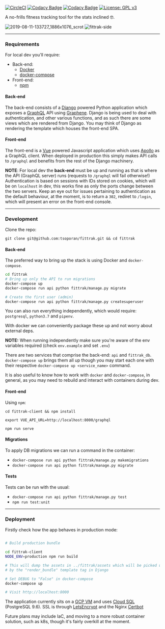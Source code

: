 [![CircleCI](https://circleci.com/gh/tsoporan/fittrak/tree/master.svg?style=svg)](https://circleci.com/gh/tsoporan/fittrak/tree/master)
[![Codacy Badge](https://api.codacy.com/project/badge/Grade/cacf93b3fc73458c8f51b02b177e07d4)](https://www.codacy.com/app/titus/fittrak?utm_source=github.com&amp;utm_medium=referral&amp;utm_content=tsoporan/fittrak&amp;utm_campaign=Badge_Grade)
[![Codacy Badge](https://api.codacy.com/project/badge/Coverage/cacf93b3fc73458c8f51b02b177e07d4)](https://www.codacy.com/app/tsoporan/fittrak?utm_source=github.com&amp;utm_medium=referral&amp;utm_content=tsoporan/fittrak&amp;utm_campaign=Badge_Coverage)
[![License: GPL v3](https://img.shields.io/badge/License-GPL%20v3-blue.svg)](https://www.gnu.org/licenses/gpl-3.0)


A no-frills fitness tracking tool for the stats inclined 🤓.

![2019-08-11-133727_1886x1076_scrot](https://user-images.githubusercontent.com/130991/62837444-6b419d80-bc3d-11e9-82f6-bfaa2cca3110.png)
![fittrak-side](https://user-images.githubusercontent.com/130991/62837525-7c3ede80-bc3e-11e9-9f6f-b1f9baf4cd54.png)


---

### Requirements

For local dev you'll require:

- Back-end:
  - [Docker](https://www.docker.com/)
  - [docker-compose](https://docs.docker.com/compose/)
- Front-end:
  - [npm](https://www.npmjs.com/get-npm)

#### Back-end

The back-end consists of a [Django](https://www.djangoproject.com/) powered Python application which exposes a [GraphQL](https://graphql.org/learn/) API using [Graphene](http://graphene-python.org/). Django is being used to deal with
authentication, and other various functions, and as such there are some views which are rendered from Django. You may think of Django as rendering the template which houses the front-end SPA.

#### Front-end

The front-end is a [Vue](https://vuejs.org/) powered Javascript application which uses [Apollo](https://www.apollographql.com/) as a GraphQL client. When deployed in production this simply makes API calls to `/graphql` and benefits from the rest of the Django machinery.

**NOTE**: For local dev the **back-end** must be up and running as that is where the API (GraphQL server) runs (requests to
`/graphql` will fail otherwise!) Authentication is based on sessions with IDs stored on cookies, which will be on `localhost` in dev, this works fine as only the ports change between the two servers. Keep an eye out for issues pertaining to authentication as the default behaviour, at the moment, is to return a `302`, rediret to `/login`, which will present an error on the front-end console.

---

### Development

Clone the repo:
```
git clone git@github.com:tsoporan/fittrak.git && cd fittrak
```

#### Back-end

The preferred way to bring up the stack is using Docker and `docker-compose`.
```bash
cd fittrak
# Bring up only the API to run migrations
docker-compose up
docker-compose run api python fittrak/manage.py migrate

# Create the first user (admin)
docker-compose run api python fittrak/manage.py createsuperuser
```
You can also run everything independently, which would require: `postgresql`, `python3.7` and `pipenv`.

With docker we can conveniently package these up and not worry about external deps.

**NOTE:** When running independently make sure you're aware of the env variables required (check `env.example` and set
`.env`)

There are two services that comprise the back-end: `api` and `fittrak_db`. `docker-compose up` brings
them all up though you may start each one with their respective `docker-compose up <service_name>`
command.

It is also useful to know how to work with `docker` and `docker-compose`, in general,  as you may need to rebuild
and interact with containers during dev.

#### Front-end

Using `npm`:

```
cd fittrak-client && npm install

export VUE_API_URL=http://localhost:8000/graphql

npm run serve
```

#### Migrations

To apply DB migrations we can run a command in the container:

- `docker-compose run api python fittrak/manage.py makemigrations`
- `docker-compose run api python fittrak/manage.py migrate`

#### Tests

Tests can be run with the usual:

- `docker-compose run api python fittrak/manage.py test`
- `npm run test:unit`

---

### Deployment

Firstly check how the app behaves in production mode:
```bash

# Build production bundle

cd fittrak-client
NODE_ENV=production npm run build

# This will dump the assets in ../fittrak/assets which will be picked up
# by the "render_bundle" template tag in Django

# Set DEBUG to "False" in docker-compose
docker-compose up

# Visit http://localhost:8000
```

The application currently sits on a [GCP VM](https://cloud.google.com/compute) and uses [Cloud SQL](https://cloud.google.com/sql/) (PostgreSQL 9.6). SSL is through [LetsEncrypt](https://letsencrypt.org/) and the Nginx [Certbot](https://certbot.eff.org/lets-encrypt/ubuntuartful-nginx.html)

Future plans may include IaC, and moving to a more robust container solution, such as k8s, though it's fairly overkill at the moment.
